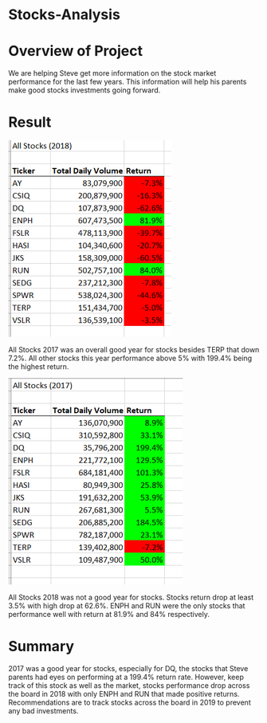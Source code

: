# Stocks-Analysis
# Overview of Project 
We are helping Steve get more information on the stock market performance for the last few years. This information will help his parents make good stocks investments going forward. 

# Result 
![image](Resources/VBA_Challenge_2017.png)

All Stocks 2017 was an overall good year for stocks besides TERP that down 7.2%. All other stocks this year performance above 5% with 199.4% being the highest return. 

![image](Resources/VBA_Challenge_2018.png)

All Stocks 2018 was not a good year for stocks. Stocks return drop at least 3.5% with high drop at 62.6%. ENPH and RUN were the only stocks that performance well with return at 81.9% and 84% respectively. 

# Summary 
2017 was a good year for stocks, especially for DQ, the stocks that Steve parents had eyes on performing at a 199.4% return rate. However, keep track of this stock as well as the market, stocks performance drop across the board in 2018 with only ENPH and RUN that made positive returns. Recommendations are to track stocks across the board in 2019 to prevent any bad investments. 
